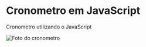 # Cronometro em JavaScript

Cronometro utilizando o JavaScript

![Foto do cronometro](Cronometro_js)
